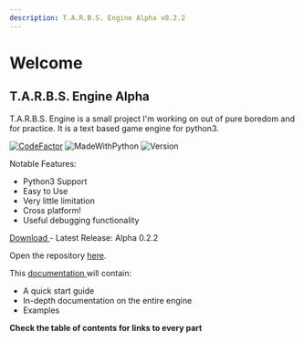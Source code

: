 ```yaml
---
description: T.A.R.B.S. Engine Alpha v0.2.2
---
```


# Welcome

## T.A.R.B.S. Engine Alpha

T.A.R.B.S. Engine is a small project I'm working on out of pure boredom and for practice. It is a text based game engine for python3.

[![CodeFactor](https://www.codefactor.io/repository/github/tman540/t.a.r.b.s.-engine/badge)](https://www.codefactor.io/repository/github/tman540/t.a.r.b.s.-engine) ![MadeWithPython](https://img.shields.io/badge/Made%20with-Python-blue.svg) ![Version](https://img.shields.io/badge/Version-Alpha%200.2.2-a620df.svg)

Notable Features:

* Python3 Support
* Easy to Use
* Very little limitation
* Cross platform!
* Useful debugging functionality

[Download ](https://github.com/tman540/T.A.R.B.S.-Engine/releases)- Latest Release: Alpha 0.2.2

Open the repository [here](https://github.com/tman540/T.A.R.B.S.-Engine).

This [documentation ](https://tautonico-enterprises.gitbook.io/tarbs/)will contain:

* A quick start guide 
* In-depth documentation on the entire engine 
* Examples

**Check the table of contents for links to every part**

